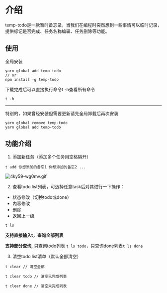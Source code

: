 # 介绍

temp-todo是一款暂时备忘录，当我们在编程时突然想到一些事情可以临时记录，提供标记是否完成、任务名称编辑、任务删除等功能。

## 使用

全局安装
```
yarn global add temp-todo
// or
npm install -g temp-todo
```

下载完成后可以直接执行命令t -h查看所有命令

```
t -h
```

---

特别的，如果曾经安装但需要更新请先全局卸载后再次安装

```
yarn global remove temp-todo
yarn global add temp-todo
```

## 功能介绍

1. 添加新任务（添加多个任务用空格隔开）
```
t add 你想添加的备忘1 你想添加的备忘2 ...
```

![4ky59-wg0mv.gif](https://i.loli.net/2020/04/06/etWNLb45uxYm7s3.gif)

2. 查看todo list列表，可选择任意task后对其进行一下操作：

- 状态修改（切换todo或done）
- 内容修改
- 删除
- 返回上一级

```
t ls
```
**支持直接输入t，查询全部列表**

**支持部分查询,** 只查询todo列表 `t ls todo`，只查询done列表`t ls done`

3. 清空todo list清单（默认全部清空）

```
t clear // 清空全部

t clear todo // 清空已完成列表

t clear done // 清空未完成列表
```